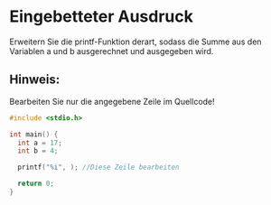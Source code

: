 # Eingebetteter Ausdruck

Erweitern Sie die printf-Funktion derart, sodass die Summe aus den Variablen a und b ausgerechnet und ausgegeben wird.

## Hinweis:
Bearbeiten Sie nur die angegebene Zeile im Quellcode!

```cpp
#include <stdio.h>

int main() {
  int a = 17;
  int b = 4;

  printf("%i", ); //Diese Zeile bearbeiten

  return 0;
}
```